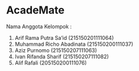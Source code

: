 # AcadeMate

Nama Anggota Kelompok :
1. Arif Rama Putra Sa’id (215150201111064)
2. Muhammad Richo Abadinata (215150200111037)
3. Aziz Purnomo (215150207111063)
4. Ivan Rifanda Sharif (215150207111082)
5. Alif Rafali (205150200111076)
